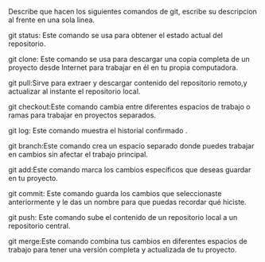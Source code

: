 Describe que hacen los siguientes comandos de git, escribe su descripcion al frente en una sola linea.

git status: Este comando se usa para obtener el estado actual del repositorio.

git clone: Este comando se usa para descargar una copia completa de un proyecto desde Internet para trabajar en él en tu propia computadora.

git pull:Sirve para extraer y descargar contenido del repositorio remoto,y actualizar al instante el repositorio local.

git checkout:Este comando cambia entre diferentes espacios de trabajo o ramas para trabajar en proyectos separados.

git log: Este comando muestra el historial confirmado .

git branch:Este comando crea un espacio separado donde puedes trabajar en cambios sin afectar el trabajo principal.

git add:Este comando marca los cambios específicos que deseas guardar en tu proyecto.

git commit: Este comando guarda los cambios que seleccionaste anteriormente y le das un nombre para que puedas recordar qué hiciste.

git push: Este comando sube el contenido de un repositorio local a un repositorio central.

git merge:Este comando combina tus cambios en diferentes espacios de trabajo para tener una versión completa y actualizada de tu proyecto.
